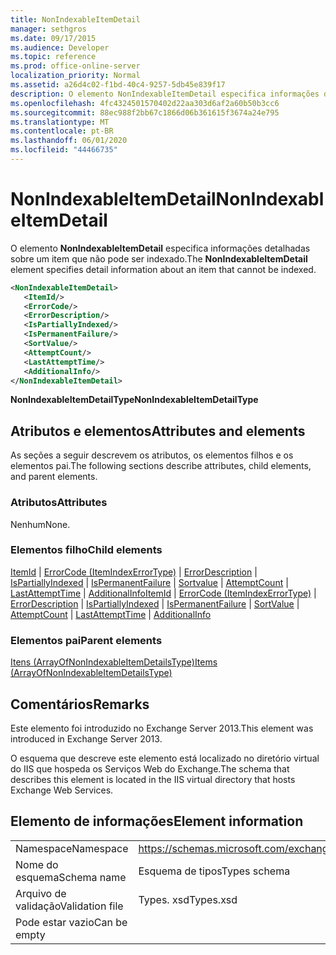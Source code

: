 ```yaml
---
title: NonIndexableItemDetail
manager: sethgros
ms.date: 09/17/2015
ms.audience: Developer
ms.topic: reference
ms.prod: office-online-server
localization_priority: Normal
ms.assetid: a26d4c02-f1bd-40c4-9257-5db45e839f17
description: O elemento NonIndexableItemDetail especifica informações detalhadas sobre um item que não pode ser indexado.
ms.openlocfilehash: 4fc4324501570402d22aa303d6af2a60b50b3cc6
ms.sourcegitcommit: 88ec988f2bb67c1866d06b361615f3674a24e795
ms.translationtype: MT
ms.contentlocale: pt-BR
ms.lasthandoff: 06/01/2020
ms.locfileid: "44466735"
---
```

# <a name="nonindexableitemdetail"></a><span data-ttu-id="d9c9e-103">NonIndexableItemDetail</span><span class="sxs-lookup"><span data-stu-id="d9c9e-103">NonIndexableItemDetail</span></span>

<span data-ttu-id="d9c9e-104">O elemento **NonIndexableItemDetail** especifica informações detalhadas sobre um item que não pode ser indexado.</span><span class="sxs-lookup"><span data-stu-id="d9c9e-104">The **NonIndexableItemDetail** element specifies detail information about an item that cannot be indexed.</span></span> 
  
```XML
<NonIndexableItemDetail>
   <ItemId/>
   <ErrorCode/>
   <ErrorDescription/>
   <IsPartiallyIndexed/>
   <IsPermanentFailure/>
   <SortValue/>
   <AttemptCount/>
   <LastAttemptTime/>
   <AdditionalInfo/>
</NonIndexableItemDetail>
```

 <span data-ttu-id="d9c9e-105">**NonIndexableItemDetailType**</span><span class="sxs-lookup"><span data-stu-id="d9c9e-105">**NonIndexableItemDetailType**</span></span>
## <a name="attributes-and-elements"></a><span data-ttu-id="d9c9e-106">Atributos e elementos</span><span class="sxs-lookup"><span data-stu-id="d9c9e-106">Attributes and elements</span></span>

<span data-ttu-id="d9c9e-107">As seções a seguir descrevem os atributos, os elementos filhos e os elementos pai.</span><span class="sxs-lookup"><span data-stu-id="d9c9e-107">The following sections describe attributes, child elements, and parent elements.</span></span>
  
### <a name="attributes"></a><span data-ttu-id="d9c9e-108">Atributos</span><span class="sxs-lookup"><span data-stu-id="d9c9e-108">Attributes</span></span>

<span data-ttu-id="d9c9e-109">Nenhum</span><span class="sxs-lookup"><span data-stu-id="d9c9e-109">None.</span></span>
  
### <a name="child-elements"></a><span data-ttu-id="d9c9e-110">Elementos filho</span><span class="sxs-lookup"><span data-stu-id="d9c9e-110">Child elements</span></span>

<span data-ttu-id="d9c9e-111">[ItemId](itemid.md)  |  [ErrorCode (ItemIndexErrorType)](errorcode-itemindexerrortype.md)  |  [ErrorDescription](errordescription.md)  |  [IsPartiallyIndexed](ispartiallyindexed.md)  |  [IsPermanentFailure](ispermanentfailure.md)  |  [Sortvalue](sortvalue.md)  |  [AttemptCount](attemptcount.md)  |  [LastAttemptTime](lastattempttime.md)  |  [AdditionalInfo](additionalinfo.md)</span><span class="sxs-lookup"><span data-stu-id="d9c9e-111">[ItemId](itemid.md) | [ErrorCode (ItemIndexErrorType)](errorcode-itemindexerrortype.md) | [ErrorDescription](errordescription.md) | [IsPartiallyIndexed](ispartiallyindexed.md) | [IsPermanentFailure](ispermanentfailure.md) | [SortValue](sortvalue.md) | [AttemptCount](attemptcount.md) | [LastAttemptTime](lastattempttime.md) | [AdditionalInfo](additionalinfo.md)</span></span>
  
### <a name="parent-elements"></a><span data-ttu-id="d9c9e-112">Elementos pai</span><span class="sxs-lookup"><span data-stu-id="d9c9e-112">Parent elements</span></span>

[<span data-ttu-id="d9c9e-113">Itens (ArrayOfNonIndexableItemDetailsType)</span><span class="sxs-lookup"><span data-stu-id="d9c9e-113">Items (ArrayOfNonIndexableItemDetailsType)</span></span>](items-arrayofnonindexableitemdetailstype.md)
  
## <a name="remarks"></a><span data-ttu-id="d9c9e-114">Comentários</span><span class="sxs-lookup"><span data-stu-id="d9c9e-114">Remarks</span></span>

<span data-ttu-id="d9c9e-115">Este elemento foi introduzido no Exchange Server 2013.</span><span class="sxs-lookup"><span data-stu-id="d9c9e-115">This element was introduced in Exchange Server 2013.</span></span>
  
<span data-ttu-id="d9c9e-116">O esquema que descreve este elemento está localizado no diretório virtual do IIS que hospeda os Serviços Web do Exchange.</span><span class="sxs-lookup"><span data-stu-id="d9c9e-116">The schema that describes this element is located in the IIS virtual directory that hosts Exchange Web Services.</span></span>
  
## <a name="element-information"></a><span data-ttu-id="d9c9e-117">Elemento de informações</span><span class="sxs-lookup"><span data-stu-id="d9c9e-117">Element information</span></span>

|||
|:-----|:-----|
|<span data-ttu-id="d9c9e-118">Namespace</span><span class="sxs-lookup"><span data-stu-id="d9c9e-118">Namespace</span></span>  <br/> |https://schemas.microsoft.com/exchange/services/2006/types  <br/> |
|<span data-ttu-id="d9c9e-119">Nome do esquema</span><span class="sxs-lookup"><span data-stu-id="d9c9e-119">Schema name</span></span>  <br/> |<span data-ttu-id="d9c9e-120">Esquema de tipos</span><span class="sxs-lookup"><span data-stu-id="d9c9e-120">Types schema</span></span>  <br/> |
|<span data-ttu-id="d9c9e-121">Arquivo de validação</span><span class="sxs-lookup"><span data-stu-id="d9c9e-121">Validation file</span></span>  <br/> |<span data-ttu-id="d9c9e-122">Types. xsd</span><span class="sxs-lookup"><span data-stu-id="d9c9e-122">Types.xsd</span></span>  <br/> |
|<span data-ttu-id="d9c9e-123">Pode estar vazio</span><span class="sxs-lookup"><span data-stu-id="d9c9e-123">Can be empty</span></span>  <br/> ||
   

